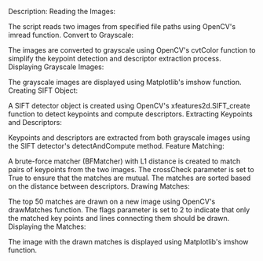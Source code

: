 Description:
Reading the Images:

The script reads two images from specified file paths using OpenCV's imread function.
Convert to Grayscale:

The images are converted to grayscale using OpenCV's cvtColor function to simplify the keypoint detection and descriptor extraction process.
Displaying Grayscale Images:

The grayscale images are displayed using Matplotlib's imshow function.
Creating SIFT Object:

A SIFT detector object is created using OpenCV's xfeatures2d.SIFT_create function to detect keypoints and compute descriptors.
Extracting Keypoints and Descriptors:

Keypoints and descriptors are extracted from both grayscale images using the SIFT detector's detectAndCompute method.
Feature Matching:

A brute-force matcher (BFMatcher) with L1 distance is created to match pairs of keypoints from the two images. The crossCheck parameter is set to True to ensure that the matches are mutual.
The matches are sorted based on the distance between descriptors.
Drawing Matches:

The top 50 matches are drawn on a new image using OpenCV's drawMatches function.
The flags parameter is set to 2 to indicate that only the matched key points and lines connecting them should be drawn.
Displaying the Matches:

The image with the drawn matches is displayed using Matplotlib's imshow function.
